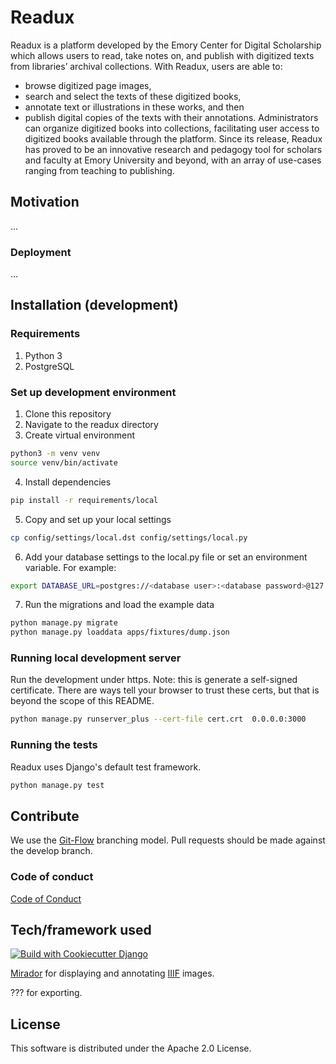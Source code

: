 # Readux

Readux is a platform developed by the Emory Center for Digital Scholarship which allows users to read, take notes on, and publish with digitized texts from libraries’ archival collections. With Readux, users are able to:
-	browse digitized page images, 
-	search and select the texts of these digitized books, 
-	annotate text or illustrations in these works, and then 
-	publish digital copies of the texts with their annotations. 
Administrators can organize digitized books into collections, facilitating user access to digitized books available through the platform. Since its release, Readux has proved to be an innovative research and pedagogy tool for scholars and faculty at Emory University and beyond, with an array of use-cases ranging from teaching to publishing. 


## Motivation

...

### Deployment

...

## Installation (development)

### Requirements

1. Python 3
2. PostgreSQL

### Set up development environment

1. Clone this repository
2. Navigate to the readux directory
3. Create virtual environment

~~~bash
python3 -m venv venv
source venv/bin/activate
~~~

4. Install dependencies

~~~bash
pip install -r requirements/local
~~~

5. Copy and set up your local settings

~~~bash
cp config/settings/local.dst config/settings/local.py
~~~

6. Add your database settings to the local.py file or set an environment variable. For example:

~~~bash
export DATABASE_URL=postgres://<database user>:<database password>@127.0.0.1:5432/<database name>
~~~

7. Run the migrations and load the example data

~~~bash
python manage.py migrate
python manage.py loaddata apps/fixtures/dump.json
~~~

### Running local development server

Run the development under https. Note: this is generate a self-signed certificate. There are ways tell your browser to trust these certs, but that is beyond the scope of this README.

~~~bash
python manage.py runserver_plus --cert-file cert.crt  0.0.0.0:3000
~~~

### Running the tests

Readux uses Django's default test framework.

~~~bash
python manage.py test
~~~

## Contribute

We use the [Git-Flow](https://danielkummer.github.io/git-flow-cheatsheet/) branching model. Pull requests should be made against the develop branch.

### Code of conduct

[Code of Conduct](CODE_OF_CONDUCT.md)

## Tech/framework used

[![Build with Cookiecutter Django](https://img.shields.io/badge/built%20with-Cookiecutter%20Django-ff69b4.svg)](https://github.com/pydanny/cookiecutter-django/)

[Mirador](http://projectmirador.org/) for displaying and annotating [IIIF](http://iiif.io) images.

??? for exporting.

## License

This software is distributed under the Apache 2.0 License.
